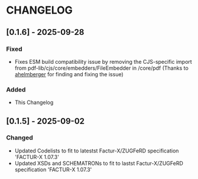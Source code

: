 # CHANGELOG

## [0.1.6] - 2025-09-28

### Fixed

-   Fixes ESM build compatibility issue by removing the CJS-specific import from pdf-lib/cjs/core/embedders/FileEmbedder in /core/pdf (Thanks to [ahelmberger](https://github.com/ahelmberger) for finding and fixing the issue)

### Added

-   This Changelog

## [0.1.5] - 2025-09-02

### Changed

-   Updated Codelists to fit to latestst Factur-X/ZUGFeRD specification 'FACTUR-X 1.07.3'
-   Updated XSDs and SCHEMATRONs to fit to lastst Factur-X/ZUGFeRD specification 'FACTUR-X 1.07.3'

